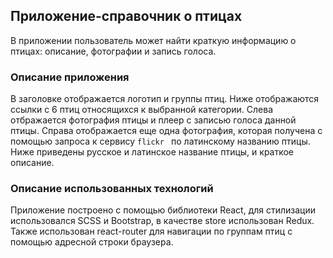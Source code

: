 ## Приложение-справочник о птицах

В приложении пользователь может найти краткую информацию о птицах: описание, фотографии и запись голоса.

### Описание приложения
В заголовке отображается логотип и группы птиц.
Ниже отображаются ссылки с 6 птиц относящихся к выбранной категории.
Слева отбражается фотография птицы и плеер с записью голоса данной птицы.
Справа отображается еще одна фотография, которая получена с помощью запроса к сервису `flickr ` по латинскому названию птицы. 
Ниже приведены русское и латинское название птицы, и краткое описание.

### Описание использованных технологий
Приложение построено с помощью библиотеки React, для стилизации использовался SCSS и Bootstrap, в качестве store использован Redux.
Также использован react-router для навигации по группам птиц с помощью адресной строки браузера.